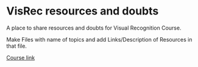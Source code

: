# VisRec resources and doubts
A place to share resources and doubts for Visual Recognition Course.

Make Files with name of topics and add Links/Description of Resources in that file.

[Course link](http://www.cse.iitk.ac.in/users/vinaypn/teaching/visrec/)


